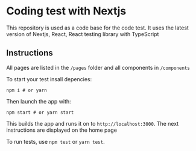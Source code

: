 # Coding test with Nextjs

This repository is used as a code base for the code test. It uses the latest version of Nextjs, React, React testing library with TypeScript


## Instructions

All pages are listed in the `/pages` folder and all components in `/components`

To start your test insall depencies:

```
npm i # or yarn
```

Then launch the app with:

```
npm start # or yarn start
```

This builds the app and runs it on to `http://localhost:3000`. The next instructions are displayed on the home page

To run tests, use `npm test` or `yarn test`.
